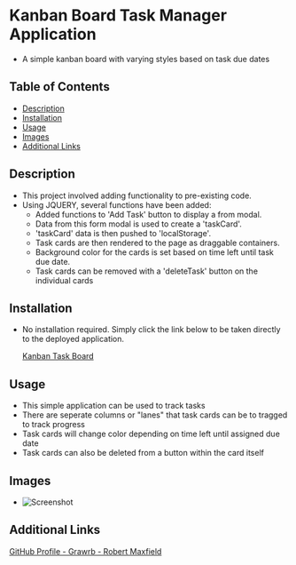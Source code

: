# Kanban Board Task Manager Application

- A simple kanban board with varying styles based on task due dates

## Table of Contents
- [Description](#description)
- [Installation](#installation)
- [Usage](#usage)
- [Images](#images)
- [Additional Links](#additional-links)

## Description

- This project involved adding functionality to pre-existing code.
- Using JQUERY, several functions have been added:
    - Added functions to 'Add Task' button to display a from modal.
    - Data from this form modal is used to create a 'taskCard'.
    - 'taskCard' data is then pushed to 'localStorage'.
    - Task cards are then rendered to the page as draggable containers.
    - Background color for the cards is set based on time left until task due date.
    - Task cards can be removed with a 'deleteTask' button on the individual cards

## Installation

- No installation required. Simply click the link below to be taken directly to the deployed application.

   <a href="https://grawrb.github.io/challenge-5/" alt="Deployed App Link">Kanban Task Board </a>

## Usage

- This simple application can be used to track tasks
- There are seperate columns or "lanes" that task cards can be to tragged to track progress
- Task cards will change color depending on time left until assigned due date
- Task cards can also be deleted from a button within the card itself

## Images

- ![Screenshot](challenge-5\challenge-5\assets\Screenshot(4).png)

## Additional Links

<a href="https://github.com/Grawrb" alt="GitHub Profile Link">GitHub Profile - Grawrb - Robert Maxfield </a>